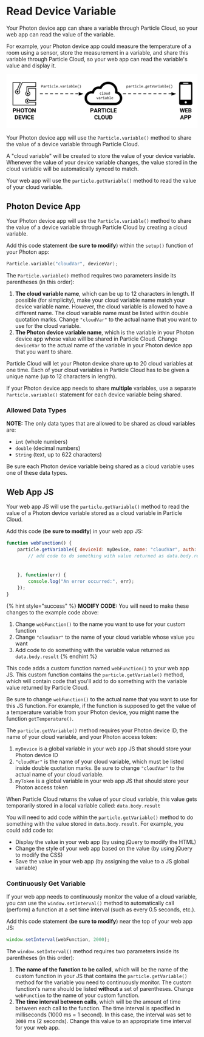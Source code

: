 # Read Device Variable

Your Photon device app can share a variable through Particle Cloud, so your web app can read the value of the variable.

For example, your Photon device app could measure the temperature of a room using a sensor, store the measurement in a variable, and share this variable through Particle Cloud, so your web app can read the variable's value and display it.

![](../../.gitbook/assets/particle-cloud-variable.png)

Your Photon device app will use the `Particle.variable()` method to share the value of a device variable through Particle Cloud.

A "cloud variable" will be created to store the value of your device variable. Whenever the value of your device variable changes, the value stored in the cloud variable will be automatically synced to match.

Your web app will use the `particle.getVariable()` method to read the value of your cloud variable.

## Photon Device App

Your Photon device app will use the `Particle.variable()` method to share the value of a device variable through Particle Cloud by creating a cloud variable.

Add this code statement \(**be sure to modify**\) within the `setup()` function of your Photon app:

```cpp
Particle.variable("cloudVar", deviceVar);
```

The `Particle.variable()` method requires two parameters inside its parentheses \(in this order\):

1. **The cloud variable name**, which can be up to 12 characters in length. If possible \(for simplicity\), make your cloud variable name match your device variable name. However, the cloud variable is allowed to have a different name. The cloud variable name must be listed within double quotation marks. Change `"cloudVar"` to the actual name that you want to use for the cloud variable.
2. **The Photon device variable name**, which is the variable in your Photon device app whose value will be shared in Particle Cloud. Change `deviceVar` to the actual name of the variable in your Photon device app that you want to share.

Particle Cloud will let your Photon device share up to 20 cloud variables at one time. Each of your cloud variables in Particle Cloud has to be given a unique name \(up to 12 characters in length\).

If your Photon device app needs to share **multiple** variables, use a separate `Particle.variable()` statement for each device variable being shared.

### Allowed Data Types

**NOTE:** The only data types that are allowed to be shared as cloud variables are:

* `int` \(whole numbers\)
* `double` \(decimal numbers\)
* `String` \(text, up to 622 characters\)

Be sure each Photon device variable being shared as a cloud variable uses one of these data types.

## Web App JS

Your web app JS will use the `particle.getVariable()` method to read the value of a Photon device variable stored as a cloud variable in Particle Cloud.

Add this code \(**be sure to modify**\) in your web app JS:

```javascript
function webFunction() {
    particle.getVariable({ deviceId: myDevice, name: "cloudVar", auth: myToken }).then(function(data) {
        // add code to do something with value returned as data.body.result
        
        
    }, function(err) {
        console.log("An error occurred:", err);
    });
}
```

{% hint style="success" %}
**MODIFY CODE:**  You will need to make these changes to the example code above:

1. Change `webFunction()` to the name you want to use for your custom function
2. Change `"cloudVar"` to the name of your cloud variable whose value you want
3. Add code to do something with the variable value returned as `data.body.result`
{% endhint %}

This code adds a custom function named `webFunction()` to your web app JS.  This custom function contains the `particle.getVariable()` method, which will contain code that you'll add to do something with the variable value returned by Particle Cloud.

Be sure to change `webFunction()` to the actual name that you want to use for this JS function.  For example, if the function is supposed to get the value of a temperature variable from your Photon device, you might name the function `getTemperature()`.

The `particle.getVariable()` method requires your Photon device ID, the name of your cloud variable, and your Photon access token:

1. `myDevice` is a global variable in your web app JS that should store your Photon device ID
2. `"cloudVar"` is the name of your cloud variable, which must be listed inside double quotation marks. Be sure to change `"cloudVar"` to the actual name of your cloud variable.
3. `myToken` is a global variable in your web app JS that should store your Photon access token

When Particle Cloud returns the value of your cloud variable, this value gets temporarily stored in a local variable called: `data.body.result`

You will need to add code within the `particle.getVariable()` method to do something with the value stored in `data.body.result`. For example, you could add code to:

* Display the value in your web app \(by using jQuery to modify the HTML\)
* Change the style of your web app based on the value \(by using jQuery to modify the CSS\)
* Save the value in your web app \(by assigning the value to a JS global variable\)

### Continuously Get Variable

If your web app needs to continuously monitor the value of a cloud variable, you can use the `window.setInterval()` method to automatically call \(perform\) a function at a set time interval \(such as every 0.5 seconds, etc.\).

Add this code statement \(**be sure to modify**\) near the top of your web app JS:

```javascript
window.setInterval(webFunction, 2000);
```

The `window.setInterval()` method requires two parameters inside its parentheses \(in this order\):

1. **The name of the function to be called**, which will be the name of the custom function in your JS  that contains the `particle.getVariable()` method for the variable you need to continuously monitor. The custom function's name should be listed **without** a set of parentheses. Change `webFunction` to the name of your custom function.
2. **The time interval between calls**, which will be the amount of time between each call to the function. The time interval is specified in milliseconds \(1000 ms = 1 second\). In this case, the interval was set to `2000` ms \(2 seconds\). Change this value to an appropriate time interval for your web app.

